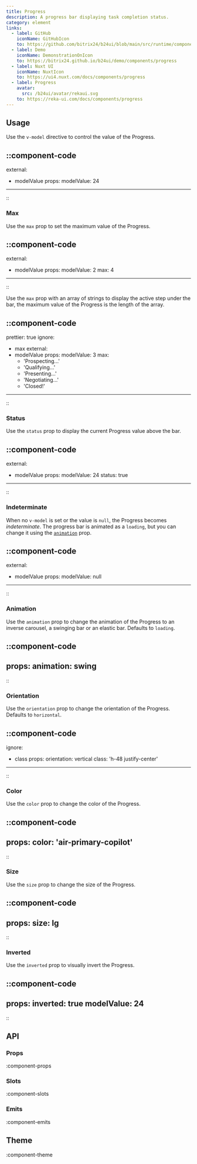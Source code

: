 ```yaml
---
title: Progress
description: A progress bar displaying task completion status.
category: element
links:
  - label: GitHub
    iconName: GitHubIcon
    to: https://github.com/bitrix24/b24ui/blob/main/src/runtime/components/Progress.vue
  - label: Demo
    iconName: DemonstrationOnIcon
    to: https://bitrix24.github.io/b24ui/demo/components/progress
  - label: Nuxt UI
    iconName: NuxtIcon
    to: https://ui4.nuxt.com/docs/components/progress
  - label: Progress
    avatar:
      src: /b24ui/avatar/rekaui.svg
    to: https://reka-ui.com/docs/components/progress
---
```


## Usage

Use the `v-model` directive to control the value of the Progress.

::component-code
---
external:
  - modelValue
props:
  modelValue: 24
---
::

### Max

Use the `max` prop to set the maximum value of the Progress.

::component-code
---
external:
  - modelValue
props:
  modelValue: 2
  max: 4
---
::

Use the `max` prop with an array of strings to display the active step under the bar, the maximum value of the Progress is the length of the array.

::component-code
---
prettier: true
ignore:
  - max
external:
  - modelValue
props:
  modelValue: 3
  max:
    - 'Prospecting...'
    - 'Qualifying...'
    - 'Presenting...'
    - 'Negotiating...'
    - 'Closed!'
---
::

### Status

Use the `status` prop to display the current Progress value above the bar.

::component-code
---
external:
  - modelValue
props:
  modelValue: 24
  status: true
---
::

### Indeterminate

When no `v-model` is set or the value is `null`, the Progress becomes _indeterminate_. The progress bar is animated as a `loading`, but you can change it using the [`animation`](#animation) prop.

::component-code
---
external:
  - modelValue
props:
  modelValue: null
---
::

### Animation

Use the `animation` prop to change the animation of the Progress to an inverse carousel, a swinging bar or an elastic bar. Defaults to `loading`.

::component-code
---
props:
  animation: swing
---
::

### Orientation

Use the `orientation` prop to change the orientation of the Progress. Defaults to `horizontal`.

::component-code
---
ignore:
  - class
props:
  orientation: vertical
  class: 'h-48 justify-center'
---
::

### Color

Use the `color` prop to change the color of the Progress.

::component-code
---
props:
  color: 'air-primary-copilot'
---
::

### Size

Use the `size` prop to change the size of the Progress.

::component-code
---
props:
  size: lg
---
::

### Inverted

Use the `inverted` prop to visually invert the Progress.

::component-code
---
props:
  inverted: true
  modelValue: 24
---
::

## API

### Props

:component-props

### Slots

:component-slots

### Emits

:component-emits

## Theme

:component-theme
